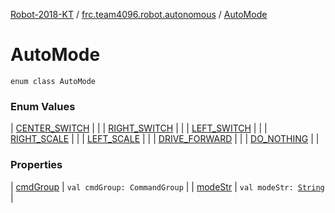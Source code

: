 [Robot-2018-KT](../../index.md) / [frc.team4096.robot.autonomous](../index.md) / [AutoMode](./index.md)

# AutoMode

`enum class AutoMode`

### Enum Values

| [CENTER_SWITCH](-c-e-n-t-e-r_-s-w-i-t-c-h.md) |  |
| [RIGHT_SWITCH](-r-i-g-h-t_-s-w-i-t-c-h.md) |  |
| [LEFT_SWITCH](-l-e-f-t_-s-w-i-t-c-h.md) |  |
| [RIGHT_SCALE](-r-i-g-h-t_-s-c-a-l-e.md) |  |
| [LEFT_SCALE](-l-e-f-t_-s-c-a-l-e.md) |  |
| [DRIVE_FORWARD](-d-r-i-v-e_-f-o-r-w-a-r-d.md) |  |
| [DO_NOTHING](-d-o_-n-o-t-h-i-n-g.md) |  |

### Properties

| [cmdGroup](cmd-group.md) | `val cmdGroup: CommandGroup` |
| [modeStr](mode-str.md) | `val modeStr: `[`String`](https://kotlinlang.org/api/latest/jvm/stdlib/kotlin/-string/index.html) |

